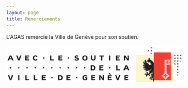 ```yaml
---
layout: page
title: Remerciements
---
```


L'AGAS remercie la Ville de Genève pour son soutien.

![Soutien Ville de Genève](/assets/img/SoutienVilleDeGE.png "Soutien Ville de Genève")
